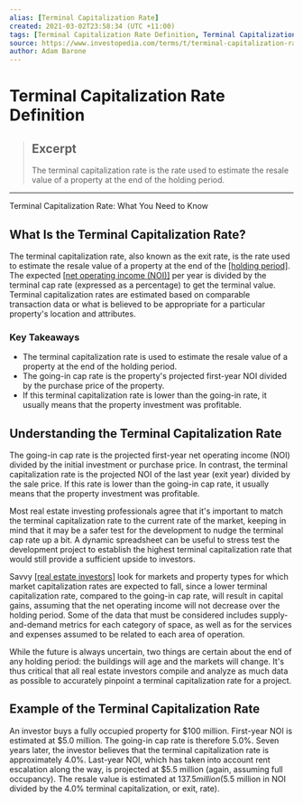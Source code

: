 ```yaml
---
alias: [Terminal Capitalization Rate]
created: 2021-03-02T23:58:34 (UTC +11:00)
tags: [Terminal Capitalization Rate Definition, Terminal Capitalization Rate: What You Need to Know]
source: https://www.investopedia.com/terms/t/terminal-capitalization-rate.asp
author: Adam Barone
---
```


# Terminal Capitalization Rate Definition

> ## Excerpt
> The terminal capitalization rate is the rate used to estimate the resale value of a property at the end of the holding period.

---

Terminal Capitalization Rate: What You Need to Know
## What Is the Terminal Capitalization Rate?

The terminal capitalization rate, also known as the exit rate, is the rate used to estimate the resale value of a property at the end of the [[holding period]](https://www.investopedia.com/terms/h/holdingperiod.asp). The expected [[net operating income (NOI)]](https://www.investopedia.com/terms/n/noi.asp) per year is divided by the terminal cap rate (expressed as a percentage) to get the terminal value. Terminal capitalization rates are estimated based on comparable transaction data or what is believed to be appropriate for a particular property's location and attributes.

### Key Takeaways

-   The terminal capitalization rate is used to estimate the resale value of a property at the end of the holding period.
-   The going-in cap rate is the property's projected first-year NOI divided by the purchase price of the property.
-   If this terminal capitalization rate is lower than the going-in rate, it usually means that the property investment was profitable.

## Understanding the Terminal Capitalization Rate

The going-in cap rate is the projected first-year net operating income (NOI) divided by the initial investment or purchase price. In contrast, the terminal capitalization rate is the projected NOI of the last year (exit year) divided by the sale price. If this rate is lower than the going-in cap rate, it usually means that the property investment was profitable.

Most real estate investing professionals agree that it's important to match the terminal capitalization rate to the current rate of the market, keeping in mind that it may be a safer test for the development to nudge the terminal cap rate up a bit. A dynamic spreadsheet can be useful to stress test the development project to establish the highest terminal capitalization rate that would still provide a sufficient upside to investors.

Savvy [[real estate investors]](https://www.investopedia.com/investing/simple-ways-invest-real-estate/) look for markets and property types for which market capitalization rates are expected to fall, since a lower terminal capitalization rate, compared to the going-in cap rate, will result in capital gains, assuming that the net operating income will not decrease over the holding period. Some of the data that must be considered includes supply-and-demand metrics for each category of space, as well as for the services and expenses assumed to be related to each area of operation.

While the future is always uncertain, two things are certain about the end of any holding period: the buildings will age and the markets will change. It's thus critical that all real estate investors compile and analyze as much data as possible to accurately pinpoint a terminal capitalization rate for a project.

## Example of the Terminal Capitalization Rate

An investor buys a fully occupied property for $100 million. First-year NOI is estimated at $5.0 million. The going-in cap rate is therefore 5.0%. Seven years later, the investor believes that the terminal capitalization rate is approximately 4.0%. Last-year NOI, which has taken into account rent escalation along the way, is projected at $5.5 million (again, assuming full occupancy). The resale value is estimated at $137.5 million ($5.5 million in NOI divided by the 4.0% terminal capitalization, or exit, rate).
